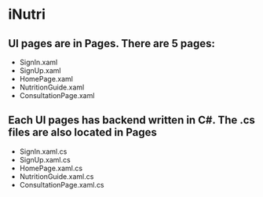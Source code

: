 # iNutri

## UI pages are in Pages. There are 5 pages:
  * SignIn.xaml
  * SignUp.xaml
  * HomePage.xaml
  * NutritionGuide.xaml
  * ConsultationPage.xaml
  
 ## Each UI pages has backend written in C#. The .cs files are also located in Pages
  * SignIn.xaml.cs
  * SignUp.xaml.cs
  * HomePage.xaml.cs
  * NutritionGuide.xaml.cs
  * ConsultationPage.xaml.cs
